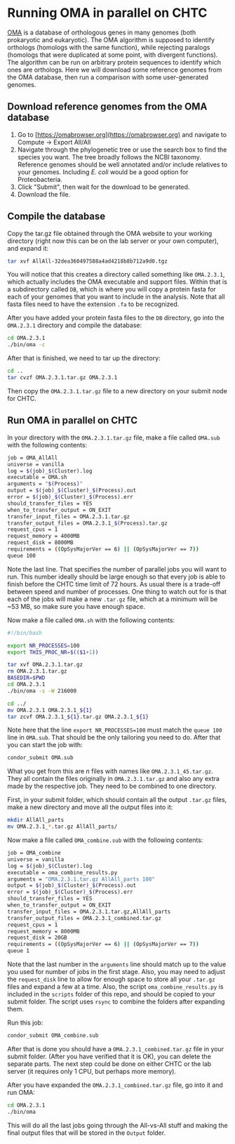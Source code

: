 Running OMA in parallel on CHTC
===============================

[OMA](https://omabrowser.org) is a database of orthologous genes in many genomes (both prokaryotic and eukaryotic). The OMA algorithm is supposed to identify orthologs (homologs with the same function), while rejecting paralogs (homologs that were duplicated at some point, with divergent functions). The algorithm can be run on arbitrary protein sequences to identify which ones are orthologs. Here we will download some reference genomes from the OMA database, then run a comparison with some user-generated genomes.

Download reference genomes from the OMA database
------------------------------------------

1. Go to [https://omabrowser.org](https://omabrowser.org) and navigate to Compute -> Export All/All
2. Navigate through the phylogenetic tree or use the search box to find the species you want. The tree broadly follows the NCBI taxonomy. Reference genomes should be well annotated and/or include relatives to your genomes. Including *E. coli* would be a good option for Proteobacteria.
3. Click "Submit", then wait for the download to be generated.
4. Download the file.

Compile the database
--------------------

Copy the tar.gz file obtained through the OMA website to your working directory (right now this can be on the lab server or your own computer), and expand it:

```bash
tar xvf AllAll-32dea360497588a4ad4218b8b712a9d0.tgz
```

You will notice that this creates a directory called something like `OMA.2.3.1`, which actually includes the OMA executable and support files. Within that is a subdirectory called `DB`, which is where you will copy a protein fasta for each of your genomes that you want to include in the analysis. Note that all fasta files need to have the extension `.fa` to be recognized. 

After you have added your protein fasta files to the `DB` directory, go into the `OMA.2.3.1` directory and compile the database:

```bash
cd OMA.2.3.1
./bin/oma -c
```

After that is finished, we need to tar up the directory:

```bash
cd ..
tar cvzf OMA.2.3.1.tar.gz OMA.2.3.1
```

Then copy the `OMA.2.3.1.tar.gz` file to a new directory on your submit node for CHTC.

Run OMA in parallel on CHTC
---------------------------

In your directory with the `OMA.2.3.1.tar.gz` file, make a file called `OMA.sub` with the following contents:

```bash
job = OMA_AllAll
universe = vanilla
log = $(job)_$(Cluster).log
executable = OMA.sh
arguments = "$(Process)"
output = $(job)_$(Cluster)_$(Process).out
error = $(job)_$(Cluster)_$(Process).err
should_transfer_files = YES
when_to_transfer_output = ON_EXIT
transfer_input_files = OMA.2.3.1.tar.gz
transfer_output_files = OMA.2.3.1_$(Process).tar.gz
request_cpus = 1
request_memory = 4000MB
request_disk = 8000MB
requirements = ((OpSysMajorVer == 6) || (OpSysMajorVer == 7))
queue 100
```

Note the last line. That specifies the number of parallel jobs you will want to run. This number ideally should be large enough so that every job is able to finish before the CHTC time limit of 72 hours. As usual there is a trade-off between speed and number of processes. One thing to watch out for is that each of the jobs will make a new `.tar.gz` file, which at a minimum will be ~53 MB, so make sure you have enough space.

Now make a file called `OMA.sh` with the following contents:

```bash
#!/bin/bash

export NR_PROCESSES=100
export THIS_PROC_NR=$(($1+1))

tar xvf OMA.2.3.1.tar.gz
rm OMA.2.3.1.tar.gz
BASEDIR=$PWD
cd OMA.2.3.1
./bin/oma -s -W 216000

cd ../
mv OMA.2.3.1 OMA.2.3.1_${1}
tar zcvf OMA.2.3.1_${1}.tar.gz OMA.2.3.1_${1}
```

Note here that the line `export NR_PROCESSES=100` must match the `queue 100` line in `OMA.sub`. That should be the only tailoring you need to do. After that you can start the job with:

```bash
condor_submit OMA.sub
```

What you get from this are *n* files with names like `OMA.2.3.1_45.tar.gz`. They all contain the files originally in `OMA.2.3.1.tar.gz` and also any extra made by the respective job. They need to be combined to one directory.

First, in your submit folder, which should contain all the output `.tar.gz` files, make a new directory and move all the output files into it:

```bash
mkdir AllAll_parts
mv OMA.2.3.1_*.tar.gz AllAll_parts/
```

Now make a file called `OMA_combine.sub` with the following contents:

```bash
job = OMA_combine
universe = vanilla
log = $(job)_$(Cluster).log
executable = oma_combine_results.py
arguments = "OMA.2.3.1.tar.gz AllAll_parts 100"
output = $(job)_$(Cluster)_$(Process).out
error = $(job)_$(Cluster)_$(Process).err
should_transfer_files = YES
when_to_transfer_output = ON_EXIT
transfer_input_files = OMA.2.3.1.tar.gz,AllAll_parts
transfer_output_files = OMA.2.3.1_combined.tar.gz
request_cpus = 1
request_memory = 8000MB
request_disk = 20GB
requirements = ((OpSysMajorVer == 6) || (OpSysMajorVer == 7))
queue 1
```

Note that the last number in the `arguments` line should match up to the value you used for number of jobs in the first stage. Also, you may need to adjust the `request_disk` line to allow for enough space to store all your `.tar.gz` files and expand a few at a time. Also, the script `oma_combine_results.py` is included in the `scripts` folder of this repo, and should be copied to your submit folder. The script uses `rsync` to combine the folders after expanding them.

Run this job:

```bash
condor_submit OMA_combine.sub
```

After that is done you should have a `OMA.2.3.1_combined.tar.gz` file in your submit folder. (After you have verified that it is OK), you can delete the separate parts. The next step could be done on either CHTC or the lab server (it requires only 1 CPU, but perhaps more memory).

After you have expanded the `OMA.2.3.1_combined.tar.gz` file, go into it and run OMA:

```bash
cd OMA.2.3.1
./bin/oma
```

This will do all the last jobs going through the All-vs-All stuff and making the final output files that will be stored in the `Output` folder.